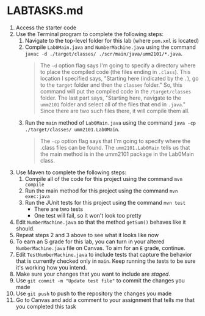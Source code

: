 # LABTASKS.md

   1. Access the starter code
   2. Use the Terminal program to complete the following steps:
      1. Navigate to the top-level folder for this lab (where `pom.xml` is
         located)
      2. Compile `Lab0Main.java` and `NumberMachine.java` using the
         command `javac -d ./target/classes/ ./scr/main/java/umm2101/*.java`.
         > The `-d` option flag says I'm going to specify a directory where to place the compiled code (the files ending in `.class`). This location I specified says, "Starting here (indicated by the `.`), go to the `target` folder and then the `classes` folder." So, this command will put the compiled code in the `/target/classes`  folder. The last part says, "Starting here, navigate to the `umm2101` folder and select all of the files that end in `.java`." Since there are two such files there, it will compile them all.
      3. Run the `main` method of `Lab0Main.java` using the command `java -cp ./target/classes/ umm2101.Lab0Main`.
         > The `-cp` option flag says that I'm going to specify where the .class files can be found. The `umm2101.Lab0Main` tells us that the main method is in the umm2101 package in the Lab0Main class.
   3. Use Maven to complete the following steps:
      1. Compile all of the code for this project using the command `mvn compile`
      2. Run the main method for this project using the command `mvn exec:java`
      3. Run the JUnit tests for this project using the command `mvn test`
         * There are two tests
         * One test will fail, so it won't look too pretty
   4. Edit `NumberMachine.java` so that the method `getSum()` behaves like it should.
   5. Repeat steps 2 and 3 above to see
      what it looks like now
   6. To earn an S grade for this lab, you can turn in your
      altered `NumberMachine.java` file on Canvas. To aim for an `E`
      grade, continue.
   7. Edit `TestNumberMachine.java` to include tests that capture the behavior that
      is currently checked only in `main`. Keep running the tests to be sure it's
      working how you intend.
   8. Make sure your changes that you want to include are *staged*.
   9. Use `git commit -m "Update test file"` to commit the changes you made
   10. Use `git push` to push to the repository the changes you made
   11. Go to Canvas and add a comment to your assignment that tells me that you
       completed this task
